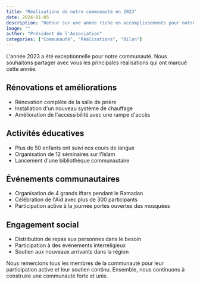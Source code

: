 ```yaml
---
title: "Réalisations de notre communauté en 2023"
date: 2024-01-05
description: "Retour sur une année riche en accomplissements pour notre communauté"
image: ""
author: "Président de l'Association"
categories: ["Communauté", "Réalisations", "Bilan"]
---
```


L'année 2023 a été exceptionnelle pour notre communauté. Nous souhaitons partager avec vous les principales réalisations qui ont marqué cette année.

## Rénovations et améliorations

- Rénovation complète de la salle de prière
- Installation d'un nouveau système de chauffage
- Amélioration de l'accessibilité avec une rampe d'accès

## Activités éducatives

- Plus de 50 enfants ont suivi nos cours de langue
- Organisation de 12 séminaires sur l'Islam
- Lancement d'une bibliothèque communautaire

## Événements communautaires

- Organisation de 4 grands iftars pendant le Ramadan
- Célébration de l'Aïd avec plus de 300 participants
- Participation active à la journée portes ouvertes des mosquées

## Engagement social

- Distribution de repas aux personnes dans le besoin
- Participation à des événements interreligieux
- Soutien aux nouveaux arrivants dans la région

Nous remercions tous les membres de la communauté pour leur participation active et leur soutien continu. Ensemble, nous continuons à construire une communauté forte et unie. 